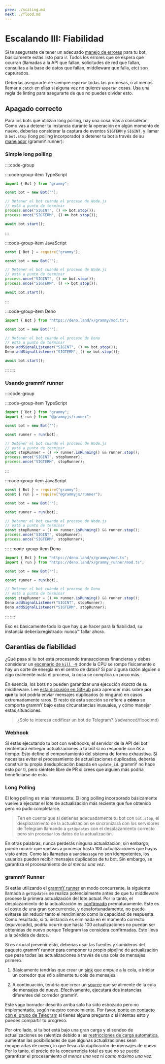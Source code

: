 ```yaml
---
prev: ./scaling.md
next: ./flood.md
---
```


# Escalando III: Fiabilidad

Si te aseguraste de tener un adecuado [manejo de errores](../guide/errors.md) para tu bot, básicamente estás listo para ir.
Todos los errores que se espera que ocurran (llamadas a la API que fallan, solicitudes de red que fallan, consultas a la base de datos que fallan, middleware que falla, etc) son capturados.

Deberías asegurarte de siempre `esperar` todas las promesas, o al menos llamar a `catch` en ellas si alguna vez no quieres `esperar` cosas.
Usa una regla de linting para asegurarte de que no puedes olvidar esto.

## Apagado correcto

Para los bots que utilizan long polling, hay una cosa más a considerar.
Como vas a detener tu instancia durante la operación en algún momento de nuevo, deberías considerar la captura de eventos `SIGTERM` y `SIGINT`, y llamar a `bot.stop` (long polling incorporado) o detener tu bot a través de su [manejador](https://deno.land/x/grammy_runner/mod.ts?s=RunnerHandle#prop_stop) (grammY runner):

### Simple long polling

::::code-group

:::code-group-item TypeScript

```ts
import { Bot } from "grammy";

const bot = new Bot("");

// Detener el bot cuando el proceso de Node.js
// está a punto de terminar
process.once("SIGINT", () => bot.stop());
process.once("SIGTERM", () => bot.stop());

await bot.start();
```

:::

:::code-group-item JavaScript

```js
const { Bot } = require("grammy");

const bot = new Bot("");

// Detener el bot cuando el proceso de Node.js
// está a punto de terminar
process.once("SIGINT", () => bot.stop());
process.once("SIGTERM", () => bot.stop());

await bot.start();
```

:::

:::code-group-item Deno

```ts
import { Bot } from "https://deno.land/x/grammy/mod.ts";

const bot = new Bot("");

// Detener el bot cuando el proceso de Deno
// está a punto de terminar
Deno.addSignalListener("SIGINT", () => bot.stop());
Deno.addSignalListener("SIGTERM", () => bot.stop());

await bot.start();
```

:::
::::

### Usando grammY runner

::::code-group

:::code-group-item TypeScript

```ts
import { Bot } from "grammy";
import { run } from "@grammyjs/runner";

const bot = new Bot("");

const runner = run(bot);

// Detener el bot cuando el proceso de Node.js
// está a punto de terminar
const stopRunner = () => runner.isRunning() && runner.stop();
process.once("SIGINT", stopRunner);
process.once("SIGTERM", stopRunner);
```

:::

:::code-group-item JavaScript

```js
const { Bot } = require("grammy");
const { run } = require("@grammyjs/runner");

const bot = new Bot("");

const runner = run(bot);

// Detener el bot cuando el proceso de Node.js
// está a punto de terminar
const stopRunner = () => runner.isRunning() && runner.stop();
process.once("SIGINT", stopRunner);
process.once("SIGTERM", stopRunner);
```

:::
:::code-group-item Deno

```ts
import { Bot } from "https://deno.land/x/grammy/mod.ts";
import { run } from "https://deno.land/x/grammy_runner/mod.ts";

const bot = new Bot("");

const runner = run(bot);

// Detener el bot cuando el proceso de Deno
// está a punto de terminar
const stopRunner = () => runner.isRunning() && runner.stop();
Deno.addSignalListener("SIGINT", stopRunner);
Deno.addSignalListener("SIGTERM", stopRunner);
```

:::
::::

Eso es básicamente todo lo que hay que hacer para la fiabilidad, su instancia debería:registrado: nunca:tm: fallar ahora.

## Garantías de fiabilidad

¿Qué pasa si tu bot está procesando transacciones financieras y debes considerar un [escenario de `kill -9`](https://stackoverflow.com/questions/43724467/what-is-the-difference-between-kill-and-kill-9) donde la CPU se rompe físicamente o hay un corte de energía en el centro de datos?
Si por alguna razón alguien o algo realmente mata el proceso, la cosa se complica un poco más.

En esencia, los bots no pueden garantizar una ejecución _exacta_ de su middleware.
Lee [esta discusión en GitHub](https://github.com/tdlib/telegram-bot-api/issues/126) para aprender más sobre **por qué** tu bot podría enviar mensajes duplicados (o ninguno) en casos extremadamente raros.
El resto de esta sección se refiere a **cómo** se comporta grammY bajo estas circunstancias inusuales, y cómo manejar estas situaciones.

> ¿Sólo te interesa codificar un bot de Telegram? (/advanced/flood.md)

### Webhook

Si estás ejecutando tu bot con webhooks, el servidor de la API del bot reintentará entregar actualizaciones a tu bot si no responde con `OK` a tiempo.
Esto define el comportamiento del sistema de forma exhaustiva.
Si necesitas evitar el procesamiento de actualizaciones duplicadas, deberás construir tu propia desduplicación basada en `update_id`.
grammY no hace esto por ti, pero siéntete libre de PR si crees que alguien más podría beneficiarse de esto.

### Long Polling

El long polling es más interesante.
El long polling incorporado básicamente vuelve a ejecutar el lote de actualización más reciente que fue obtenido pero no pudo completarse.

> Ten en cuenta que si detienes adecuadamente tu bot con `bot.stop`, el desplazamiento de la actualización se sincronizará con los servidores de Telegram llamando a `getUpdates` con el desplazamiento correcto pero sin procesar los datos de la actualización.

En otras palabras, nunca perderás ninguna actualización, sin embargo, puede ocurrir que vuelvas a procesar hasta 100 actualizaciones que hayas visto antes.
Como las llamadas a `sendMessage` no son idempotentes, los usuarios pueden recibir mensajes duplicados de tu bot.
Sin embargo, se garantiza el procesamiento de _al menos una vez_.

### grammY Runner

Si estás utilizando el [grammY runner](../plugins/runner.md) en modo concurrente, la siguiente llamada a `getUpdates` se realiza potencialmente antes de que tu middleware procese la primera actualización del lote actual.
Por lo tanto, el desplazamiento de la actualización es [confirmado](https://core.telegram.org/bots/api#getupdates) prematuramente.
Este es el coste de una gran concurrencia, y desafortunadamente, no puede evitarse sin reducir tanto el rendimiento como la capacidad de respuesta.
Como resultado, si tu instancia es eliminada en el momento correcto (equivocado), podría ocurrir que hasta 100 actualizaciones no puedan ser obtenidas de nuevo porque Telegram las considera confirmadas.
Esto lleva a la pérdida de datos.

Si es crucial prevenir esto, deberías usar las fuentes y sumideros del paquete grammY runner para componer tu propio pipeline de actualización que pase todas las actualizaciones a través de una cola de mensajes primero.

1. Básicamente tendrías que crear un [sink](https://deno.land/x/grammy_runner/mod.ts?s=UpdateSink) que empuje a la cola, e iniciar un corredor que sólo alimente tu cola de mensajes.

2. A continuación, tendría que crear un [source](https://deno.land/x/grammy_runner/mod.ts?s=UpdateSource) que se alimente de la cola de mensajes de nuevo.
   Efectivamente, ejecutará dos instancias diferentes del corredor grammY.

Este vago borrador descrito arriba sólo ha sido esbozado pero no implementado, según nuestro conocimiento.
Por favor, [ponte en contacto con el grupo de Telegram](https://t.me/grammyjs) si tienes alguna pregunta o si intentas esto y puedes compartir tu progreso.

Por otro lado, si tu bot está bajo una gran carga y el sondeo de actualizaciones se ralentiza debido a las [restricciones de carga automática](../plugins/runner.md#sink), aumentan las posibilidades de que algunas actualizaciones sean recuperadas de nuevo, lo que lleva a la duplicación de mensajes de nuevo.
Por lo tanto, el precio de la concurrencia total es que no se puede garantizar el procesamiento _al menos una vez_ ni _como máximo una vez_.
